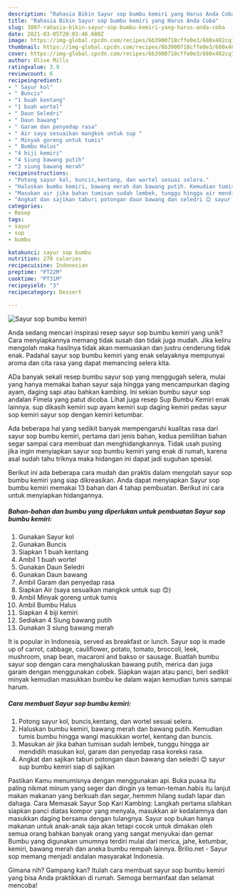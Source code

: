 ```yaml
---
description: "Rahasia Bikin Sayur sop bumbu kemiri yang Harus Anda Coba"
title: "Rahasia Bikin Sayur sop bumbu kemiri yang Harus Anda Coba"
slug: 3897-rahasia-bikin-sayur-sop-bumbu-kemiri-yang-harus-anda-coba
date: 2021-03-05T20:03:46.600Z
image: https://img-global.cpcdn.com/recipes/6b3900718cffe0e3/680x482cq70/sayur-sop-bumbu-kemiri-foto-resep-utama.jpg
thumbnail: https://img-global.cpcdn.com/recipes/6b3900718cffe0e3/680x482cq70/sayur-sop-bumbu-kemiri-foto-resep-utama.jpg
cover: https://img-global.cpcdn.com/recipes/6b3900718cffe0e3/680x482cq70/sayur-sop-bumbu-kemiri-foto-resep-utama.jpg
author: Olive Mills
ratingvalue: 3.9
reviewcount: 6
recipeingredient:
- " Sayur kol"
- " Buncis"
- "1 buah kentang"
- "1 buah wortel"
- " Daun Seledri"
- " Daun bawang"
- " Garam dan penyedap rasa"
- " Air saya sesuaikan mangkok untuk sup "
- " Minyak goreng untuk tumis"
- " Bumbu Halus"
- "4 biji kemiri"
- "4 Siung bawang putih"
- "3 siung bawang merah"
recipeinstructions:
- "Potong sayur kol, buncis,kentang, dan wortel sesuai selera."
- "Haluskan bumbu kemiri, bawang merah dan bawang putih. Kemudian tumis bumbu hingga wangi masukkan wortel, kentang dan buncis."
- "Masukan air jika bahan tumisan sudah lembek, tunggu hingga air mendidih masukan kol, garam dan penyedap rasa koreksi rasa."
- "Angkat dan sajikan taburi potongan daun bawang dan seledri 😊 sayur sup bumbu kemiri siap di sajikan"
categories:
- Resep
tags:
- sayur
- sop
- bumbu

katakunci: sayur sop bumbu 
nutrition: 270 calories
recipecuisine: Indonesian
preptime: "PT22M"
cooktime: "PT31M"
recipeyield: "3"
recipecategory: Dessert

---
```



![Sayur sop bumbu kemiri](https://img-global.cpcdn.com/recipes/6b3900718cffe0e3/680x482cq70/sayur-sop-bumbu-kemiri-foto-resep-utama.jpg)

Anda sedang mencari inspirasi resep sayur sop bumbu kemiri yang unik? Cara menyiapkannya memang tidak susah dan tidak juga mudah. Jika keliru mengolah maka hasilnya tidak akan memuaskan dan justru cenderung tidak enak. Padahal sayur sop bumbu kemiri yang enak selayaknya mempunyai aroma dan cita rasa yang dapat memancing selera kita.

ADa banyak sekali resep bumbu sayur sop yang menggugah selera, mulai yang hanya memakai bahan sayur saja hingga yang mencampurkan daging ayam, daging sapi atau bahkan kambing. Ini sekian bumbu sayur sop andalan Fimela yang patut dicoba. Lihat juga resep Sup Bumbu Kemiri enak lainnya. sup dikasih kemiri sup ayam kemiri sup daging kemiri pedas sayur sop kemiri sayur sop dengan kemiri ketumbar.

Ada beberapa hal yang sedikit banyak mempengaruhi kualitas rasa dari sayur sop bumbu kemiri, pertama dari jenis bahan, kedua pemilihan bahan segar sampai cara membuat dan menghidangkannya. Tidak usah pusing jika ingin menyiapkan sayur sop bumbu kemiri yang enak di rumah, karena asal sudah tahu triknya maka hidangan ini dapat jadi suguhan spesial.


Berikut ini ada beberapa cara mudah dan praktis dalam mengolah sayur sop bumbu kemiri yang siap dikreasikan. Anda dapat menyiapkan Sayur sop bumbu kemiri memakai 13 bahan dan 4 tahap pembuatan. Berikut ini cara untuk menyiapkan hidangannya.

<!--inarticleads1-->

##### Bahan-bahan dan bumbu yang diperlukan untuk pembuatan Sayur sop bumbu kemiri:

1. Gunakan  Sayur kol
1. Gunakan  Buncis
1. Siapkan 1 buah kentang
1. Ambil 1 buah wortel
1. Gunakan  Daun Seledri
1. Gunakan  Daun bawang
1. Ambil  Garam dan penyedap rasa
1. Siapkan  Air (saya sesuaikan mangkok untuk sup 😊)
1. Ambil  Minyak goreng untuk tumis
1. Ambil  Bumbu Halus
1. Siapkan 4 biji kemiri
1. Sediakan 4 Siung bawang putih
1. Gunakan 3 siung bawang merah


It is popular in Indonesia, served as breakfast or lunch. Sayur sop is made up of carrot, cabbage, cauliflower, potato, tomato, broccoli, leek, mushroom, snap bean, macaroni and bakso or sausage. Buatlah bumbu sayur sop dengan cara menghaluskan bawang putih, merica dan juga garam dengan menggunakan cobek. Siapkan wajan atau panci, beri sedikit minyak kemudian masukkan bumbu ke dalam wajan kemudian tumis sampai harum. 

<!--inarticleads2-->

##### Cara membuat Sayur sop bumbu kemiri:

1. Potong sayur kol, buncis,kentang, dan wortel sesuai selera.
1. Haluskan bumbu kemiri, bawang merah dan bawang putih. Kemudian tumis bumbu hingga wangi masukkan wortel, kentang dan buncis.
1. Masukan air jika bahan tumisan sudah lembek, tunggu hingga air mendidih masukan kol, garam dan penyedap rasa koreksi rasa.
1. Angkat dan sajikan taburi potongan daun bawang dan seledri 😊 sayur sup bumbu kemiri siap di sajikan


Pastikan Kamu menumisnya dengan menggunakan api. Buka puasa itu paling nikmat minum yang seger dan dingin ya teman-teman.habis itu lanjut makan makanan yang berkuah dan segar,.hemmm hilang sudah lapar dan dahaga. Cara Memasak Sayur Sop Kari Kambing: Langkah pertama silahkan siapkan panci diatas kompor yang menyala, masukkan air kedalamnya dan masukkan daging bersama dengan tulangnya. Sayur sop bukan hanya makanan untuk anak-anak saja akan tetapi cocok untuk dimakan oleh semua orang bahkan banyak orang yang sangat menyukai dan gemar Bumbu yang digunakan umumnya terdiri mulai dari merica, jahe, ketumbar, kemiri, bawang merah dan aneka bumbu rempah lainnya. Brilio.net - Sayur sop memang menjadi andalan masyarakat Indonesia. 

Gimana nih? Gampang kan? Itulah cara membuat sayur sop bumbu kemiri yang bisa Anda praktikkan di rumah. Semoga bermanfaat dan selamat mencoba!

